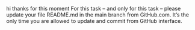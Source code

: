 hi thanks for this moment
For this task – and only for this task – please update your file README.md in the main branch from GitHub.com. It’s the only time you are allowed to update and commit from GitHub interface.
